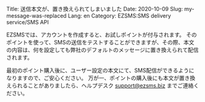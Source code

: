 Title: 送信本文が、置き換えられてしまいました
Date: 2020-10-09
Slug: my-message-was-replaced
Lang: en
Category: EZSMS:SMS delivery service/SMS API

EZSMSでは、アカウントを作成すると、お試しポイントが付与されます。
そのポイントを使って、SMSの送信をテストすることができますが、その際、本文の内容は、何を設定しても弊社のデフォルトのメッセージに置き換えられて配信されます。

最初のポイント購入後に、ユーザー設定の本文にて、SMS配信ができるようになりますので、ご安心ください。
万が一、ポイントの購入後にも本文が置き換えられることがありましたら、ヘルプデスク support@ezsms.biz までご連絡ください。
